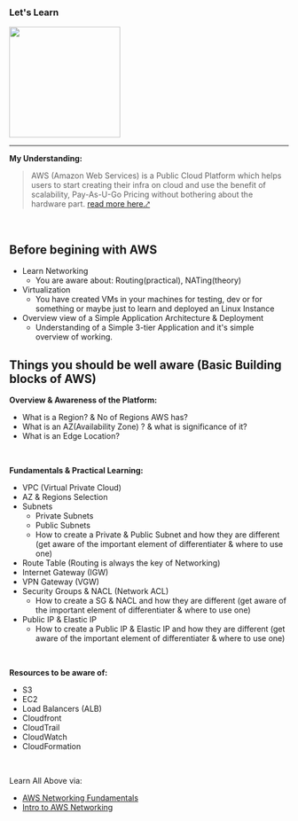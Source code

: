 ### Let's Learn 
<img src="https://pbs.twimg.com/profile_images/1473756532827246593/KRgw2UkV_400x400.jpg" width=200>

<!--
<img src="https://a0.awsstatic.com/libra-css/images/logos/aws_logo_smile_1200x630.png" width=200>
-->

---

<b> My Understanding: </b>

> AWS (Amazon Web Services) is a Public Cloud Platform which helps users to start creating their infra on cloud and use the benefit of scalability, Pay-As-U-Go Pricing without bothering about the hardware part. <a href="https://aws.amazon.com/getting-started/" target="_blank" rel="noopener noreferrer"> read more here.⤤ </a>

<br>

## Before begining with AWS

- Learn Networking
    * You are aware about: Routing(practical), NATing(theory)
- Virtualization
    * You have created VMs in your machines for testing, dev or for something or maybe just to learn and deployed an Linux Instance
- Overview view of a Simple Application Architecture & Deployment
    * Understanding of a Simple 3-tier Application and it's simple overview of working.

## Things you should be well aware (Basic Building blocks of AWS) </b>

<b> Overview & Awareness of the Platform: </b>
- What is a Region? & No of Regions AWS has?
- What is an AZ(Availability Zone) ? & what is significance of it?
- What is an Edge Location?

<br/>


<b> Fundamentals & Practical Learning: </b>
- VPC (Virtual Private Cloud)
- AZ & Regions Selection
- Subnets
   * Private Subnets
   * Public Subnets
   * How to create a Private & Public Subnet and how they are different (get aware of the important element of differentiater & where to use one)
- Route Table (Routing is always the key of Networking)
- Internet Gateway (IGW)
- VPN Gateway (VGW) 
- Security Groups & NACL (Network ACL)
    * How to create a SG & NACL and how they are different (get aware of the important element of differentiater & where to use one)
- Public IP & Elastic IP
    * How to create a Public IP & Elastic IP and how they are different (get aware of the important element of differentiater & where to use one)

<br/>

<b> Resources to be aware of: </b>
- S3
- EC2
- Load Balancers (ALB)
- Cloudfront
- CloudTrail
- CloudWatch
- CloudFormation

<br/>


Learn All Above via:
 - [AWS Networking Fundamentals](https://www.youtube.com/watch?v=hiKPPy584Mg)
 - [Intro to AWS Networking](https://www.youtube.com/watch?v=XZbvQWkpJTI)

